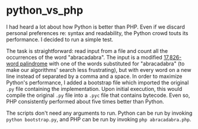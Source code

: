 python_vs_php
=============

I had heard a lot about how Python is better than PHP. Even if we discard personal preferences re: syntax and readability, the Python crowd touts its performance. I decided to run a simple test.

The task is straightforward: read input from a file and count all the occurrences of the word "abracadabra". The input is a modified [17,826-word palindrome](http://norvig.com/pal17txt.html) with one of the words substituted for "abracadabra" (to make our algorithms' search less frustrating), but with every word on a new line instead of separated by a comma and a space. In order to maximize Python's performance, I added a bootstrap file which imported the original `.py` file containing the implementation. Upon initial execution, this would compile the original `.py` file into a `.pyc` file that contains bytecode. Even so, PHP consistently performed about five times better than Python.

The scripts don't need any arguments to run. Python can be run by invoking `python bootstrap.py`, and PHP can be run by invoking `php abracadabra.php`.
